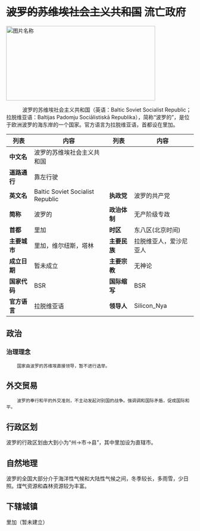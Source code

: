 # ~~波罗的苏维埃社会主义共和国~~ 流亡政府<!-- {docsify-ignore-all} -->

<img src="https://img-cdn.yvmou.cn/pigo/202412161817084.jpeg" class="align-right" width="400" height="200" alt="图片名称" />

<p>&nbsp;&nbsp;&nbsp;&nbsp;&nbsp;&nbsp;&nbsp;&nbsp;&nbsp;&nbsp;&nbsp;波罗的苏维埃社会主义共和国（英语：Baltic Soviet Socialist Republic；拉脱维亚语：Baltijas Padomju Sociālistiskā Republika），简称“波罗的”，是位于欧洲波罗的海东岸的一个国家。官方语言为拉脱维亚语，首都设在里加。</p>

| 列表         | 内容                             | 列表         | 内容                   |
| ------------ | -------------------------------- | ------------ | ---------------------- |
| **中文名**   | 波罗的苏维埃社会主义共和国       |              |                        |
| **道路通行** | 靠左行驶                         |              |                        |
| **英文名**   | Baltic Soviet Socialist Republic | **执政党**   | 波罗的共产党           |
| **简称**     | 波罗的                           | **政治体制** | 无产阶级专政           |
| **首都**     | 里加                             | **时区**     | 东八区(北京时间)       |
| **主要城市** | 里加，维尔纽斯，塔林             | **主要民族** | 拉脱维亚人，爱沙尼亚人 |
| **成立日期** | 暂未成立                         | **主要宗教** | 无神论                 |
| **国家代码** | BSR                              | **国际缩写** | BSR                    |
| **官方语言** | 拉脱维亚语                       | **领导人**   | Silicon_Nya            |



## 政治

### 治理理念

        国家由波罗的苏维埃直接领导，暂不进行选举。

## 外交贸易

        波罗的奉行和平的外交准则，不主动发起对别国的战争。强调调和国际矛盾，促成国际和平。

## 行政区划
波罗的行政区划由大到小为“州→市→县”，其中里加设为直辖市。

## 自然地理
波罗的全国大部分介于海洋性气候和大陆性气候之间，冬季较长，多雨雪，少日照。煤气资源和森林资源较为丰富。

## 下辖城镇

里加（暂未建立）